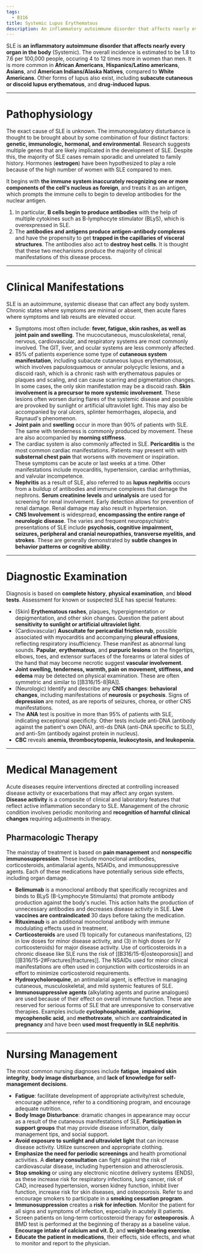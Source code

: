 ```yaml
---
tags:
  - B316
title: Systemic Lupus Erythematous
description: An inflammatory autoimmune disorder that affects nearly every organ in the body (Systemic). The overall incidence is estimated to be 1.8 to 7.6 per 100,000 people, occuring 4 to 12 times more in women than men.
---
```

SLE is **an inflammatory autoimmune disorder that affects nearly every organ in the body** (Systemic). The overall incidence is estimated to be 1.8 to 7.6 per 100,000 people, occuring 4 to 12 times more in women than men. It is more common in **African Americans**, **Hispanics/Latino americans**, **Asians**, and **American Indians/Alaska Natives**, compared to **White Americans**. Other forms of lupus also exist, including **subacute cutaneous or discoid lupus erythematous**, and **drug-induced lupus**.
___
# Pathophysiology
The exact cause of SLE is unknown. The immunoregulatory disturbance is thought to be brought about by some combination of four distinct factors: **genetic, immunologic, hormonal, and environmental**. Research suggests multiple genes that are likely implicated in the development of SLE. Despite this, the majority of SLE cases remain sporadic and unrelated to family history. Hormones (**estrogen**) have been hypothesized to play a role because of the high number of women with SLE compared to men.

It begins with **the immune system inaccurately recognizing one or more components of the cell's nucleus as foreign**, and treats it as an antigen, which prompts the immune cells to begin to develop antibodies for the nuclear antigen.
1. In particular, **B cells begin to produce antibodies** with the help of multiple cytokines such as B-lymphocyte stimulator (BLyS), which is overexpressed in SLE.
2. The **antibodies and antigens produce antigen-antibody complexes** and have the propensity to get **trapped in the capillaries of visceral structures**. The antibodies also act to **destroy host cells**. It is thought that these two mechanisms produce the majority of clinical manifestations of this disease process.
___
# Clinical Manifestations
SLE is an autoimmune, systemic disease that can affect any body system. Chronic states where symptoms are minimal or absent, then acute flares where symptoms and lab results are elevated occur.
- Symptoms most often include: **fever, fatigue, skin rashes, as well as joint pain and swelling**. The mucocutaneous, musculoskeletal, renal, nervous, cardiovascular, and respiratory systems are most commonly involved. The GIT, liver, and ocular systems are less commonly affected.
- 85% of patients experience some type of **cutaneous system manifestation**, including subacute cutaneous lupus erythematosus, which involves papulosquamous or annular polycyclic lesions, and a discoid rash, which is a chronic rash with erythematous papules or plaques and scaling, and can cause scarring and pigmentation changes. In some cases, the only skin manifestation may be a discoid rash. **Skin involvement is a precursor to more systemic involvement**. These lesions often worsen during flares of the systemic disease and possible are provoked by sunlight or artificial ultraviolet light. This may also be accompanied by oral ulcers, splinter hemorrhages, alopecia, and Raynaud's phenomenon.
- **Joint pain** and **swelling** occur in more than 90% of patients with SLE. The same with tenderness is commonly produced by movement. These are also accompanied by **morning stiffness**.
- The cardiac system is also commonly affected in SLE. **Pericarditis** is the most common cardiac manifestations. Patients may present with with **substernal chest pain** that worsens with movement or inspiration. These symptoms can be acute or last weeks at a time. Other manifestations include myocarditis, hypertension, cardiac arrhythmias, and valvular incompetence.
- **Nephritis** as a result of SLE, also referred to as **lupus nephritis** occurs from a buildup of antibodies and immune complexes that damage the nephrons. **Serum creatinine levels** and **urinalysis** are used for screening for renal involvement. Early detection allows for prevention of renal damage. Renal damage may also result in hypertension.
- **CNS Involvement** is widespread, **encompassing the entire range of neurologic disease**. The varies and frequent neuropsychiatric presentations of SLE include **psychosis, cognitive impairment, seizures, peripheral and cranial neuropathies, transverse myelitis, and strokes**. These are generally demonstrated by **subtle changes in behavior patterns or cognitive ability**.
___
# Diagnostic Examination
Diagnosis is based on **complete history**, **physical examination**, and **blood tests**. Assessment for known or suspected SLE has special features:
- (Skin) **Erythematous rashes**, plaques, hyperpigmentation or depigmentation, and other skin changes. Question the patient about **sensitivity to sunlight or artificial ultraviolet light**.
- (Cardiovascular) **Auscultate for pericardial friction rub**, possible associated with myocarditis and accompanying **pleural effusions**, reflecting respiratory insufficiency. These manifest as abnormal lung sounds. **Papular**, **erythematous**, and **purpuric lesions** on the fingertips, elbows, toes, and extensor surfaces of the forearms or lateral sides of the hand that may become necrotic suggest **vascular involvement**.
- **Joint swelling, tenderness, warmth, pain on movement, stiffness, and edema** may be detected on physical examination. These are often symmetric and similar to [[B316/15-8|RA]].
- (Neurologic) Identify and describe any **CNS changes**: **behavioral changes**, including manifestations of **neurosis** or **psychosis**. Signs of **depression** are noted, as are reports of seizures, chorea, or other CNS manifestations.
- The **ANA** test is positive in more than 95% of patients with SLE, indicating exceptional specificity. Other tests include anti-DNA (antibody against the patient's own DNA), anti-ds DNA (anti-DNA specific to SLE), and anti-Sm (antibody against protein in nucleus).
- **CBC** reveals **anemia, thrombocytopenia, leukocytosis, and leukopenia**.
___
# Medical Management
Acute diseases require interventions directed at controlling increased disease activity or exacerbations that may affect any organ system. **Disease activity** is a composite of clinical and laboratory features that reflect active inflammation secondary to SLE. Management of the chronic condition involves periodic monitoring and **recognition of harmful clinical changes** requiring adjustments in therapy.
## Pharmacologic Therapy
The mainstay of treatment is based  on **pain management** and **nonspecific immunosuppression**. These include monoclonal antibodies, corticosteroids, antimalarial agents, NSAIDs, and immunosuppressive agents. Each of these medications have potentially serious side effects, including organ damage.
- **Belimumab** is a monoclonal antibody that specifically recognizes and binds to BLyS (B-Lymphocyte Stimulants) that promote antibody production against the body's nuclei. This action halts the production of unnecessary antibodies and decreases disease activity in SLE. **Live vaccines are contraindicated** 30 days before taking the medication.
- **Rituximaub** is an additional monoclonal antibody with immune modulating effects used in treatment.
- **Corticosteroids** are used (1) topically for cutaneous manifestations, (2) in low doses for minor disease activity, and (3) in high doses (or IV corticosteroids) for major disease activity. Use of corticosteroids in a chronic disease like SLE runs the risk of [[B316/15-6|osteoporosis]] and [[B316/15-2#Fractures|fractures]]. The NSAIDs used for minor clinical manifestations are often used in conjunction with corticosteroids in an effort to minimize corticosteroid requirements.
- **Hydroxycholoroquine**, an antimalarial agent, is effective in managing cutaneous, musculoskeletal, and mild systemic features of SLE.
- **Immunosuppressive agents** (alkylating agents and purine analogues) are used because of their effect on overall immune function. These are reserved for serious forms of SLE that are unresponsive to conservative therapies. Examples include **cyclophosphamide**, **azathioprine**, **mycophenolic acid**, and **methotrexate**, which are **contraindicated in pregnancy** and have been **used most frequently in SLE nephritis**.
___
# Nursing Management
The most common nursing diagnoses include **fatigue**, **impaired skin integrity**, **body image  disturbance**, and **lack of knowledge for self-management decisions**.
- **Fatigue**: facilitate development of appropriate activity/rest schedule, encourage adherence, refer to a conditioning program, and encourage adequate nutrition.
- **Body Image Disturbance**: dramatic changes in appearance may occur as a result of the cutaneous manifestations of SLE. **Participation in support groups** that may provide disease information, daily management tips, and social support.
- **Avoid exposure to sunlight and ultraviolet light** that can increase disease activity. Utilize sunscreen and appropriate clothing.
- **Emphasize the need for periodic screenings** and health promotional activities. A **dietary consultation** can fight against the risk of cardiovascular disease, including hypertension and atherosclerosis.
- **Stop smoking** or using any electronic nicotine delivery systems (ENDS), as these increase risk for respiratory infections, lung cancer, risk of CAD, increased hypertension, worsen kidney function, inhibit liver function, increase risk for skin diseases, and osteoporosis. Refer to and encourage smokers to participate in a **smoking cessation program**.
- **Immunosuppression** creates a **risk for infection**. Monitor the patient for all signs and symptoms of infection, especially in acutely ill patients.
- Screen patients on long-term corticosteroid therapy for **osteoporosis**. A BMD test is performed at the beginning of therapy as a baseline value. **Encourage intake of calcium and vit. D**, and **weight-bearing exercise**.
- **Educate the patient in medications**, their effects, side effects, and what to monitor and report to the physician.